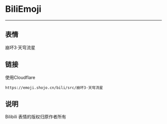 # BiliEmoji
---
## 表情
崩坏3·天穹流星
## 链接
使用Cloudflare
```
https://emoji.shojo.cn/bili/src/崩坏3·天穹流星
```
## 说明
Bilibili 表情的版权归原作者所有
